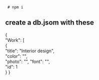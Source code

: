   
     
    
   
  
     # npm i   
     
     
## create a db.jsom with these      
       
{  
  "Work": [   
    {    
      "title": "Interior design",   
      "color": "",   
      "photo": "", 
      "font": "",  
      "id": 1    
       } 
}  
 
 
